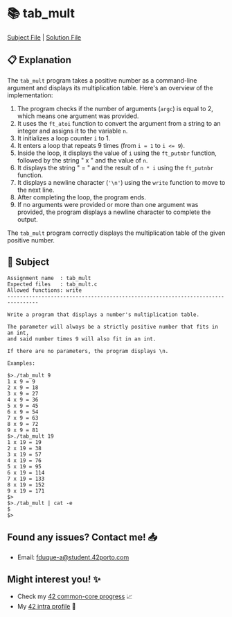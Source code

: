 # :books: tab_mult

[Subject File](./subject.en.txt) | [Solution File](tab_mult.c)

## :clipboard: Explanation

The `tab_mult` program takes a positive number as a command-line argument and displays its multiplication table. Here's an overview of the implementation:

1. The program checks if the number of arguments (`argc`) is equal to 2, which means one argument was provided.
2. It uses the `ft_atoi` function to convert the argument from a string to an integer and assigns it to the variable `n`.
3. It initializes a loop counter `i` to 1.
4. It enters a loop that repeats 9 times (from `i = 1` to `i <= 9`).
5. Inside the loop, it displays the value of `i` using the `ft_putnbr` function, followed by the string " x " and the value of `n`.
6. It displays the string " = " and the result of `n * i` using the `ft_putnbr` function.
7. It displays a newline character (`'\n'`) using the `write` function to move to the next line.
8. After completing the loop, the program ends.
9. If no arguments were provided or more than one argument was provided, the program displays a newline character to complete the output.

The `tab_mult` program correctly displays the multiplication table of the given positive number.

## :pencil: Subject

```
Assignment name  : tab_mult
Expected files   : tab_mult.c
Allowed functions: write
--------------------------------------------------------------------------------

Write a program that displays a number's multiplication table.

The parameter will always be a strictly positive number that fits in an int,
and said number times 9 will also fit in an int.

If there are no parameters, the program displays \n.

Examples:

$>./tab_mult 9
1 x 9 = 9
2 x 9 = 18
3 x 9 = 27
4 x 9 = 36
5 x 9 = 45
6 x 9 = 54
7 x 9 = 63
8 x 9 = 72
9 x 9 = 81
$>./tab_mult 19
1 x 19 = 19
2 x 19 = 38
3 x 19 = 57
4 x 19 = 76
5 x 19 = 95
6 x 19 = 114
7 x 19 = 133
8 x 19 = 152
9 x 19 = 171
$>
$>./tab_mult | cat -e
$
$>

```

## Found any issues? Contact me! 📥

- Email: fduque-a@student.42porto.com

## Might interest you! :sparkles:

- Check my [42 common-core progress](https://github.com/fduquea/42cursus) :chart_with_upwards_trend:
- My [42 intra profile](https://profile.intra.42.fr/users/fduque-a) :bust_in_silhouette: